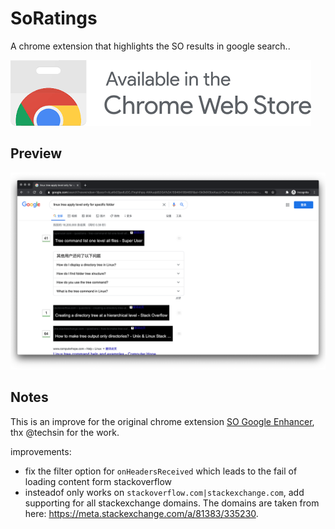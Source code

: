 # SoRatings

A chrome extension that highlights the SO results in google search..

[![](./download.png)](https://chrome.google.com/webstore/detail/so-google-enhancer-new/eknidhgaekkpddkolhfgklibeimennjg/related?hl=en&authuser=0)

## Preview

![](./promotion.png)

## Notes

This is an improve for the original chrome extension [SO Google Enhancer](https://github.com/techsin/SoRatings), thx @techsin for the work.

improvements:

- fix the filter option for `onHeadersReceived` which leads to the fail of loading content form stackoverflow
- insteadof only works on `stackoverflow.com|stackexchange.com`, add supporting for all stackexchange domains. The domains are taken from here: https://meta.stackexchange.com/a/81383/335230.
